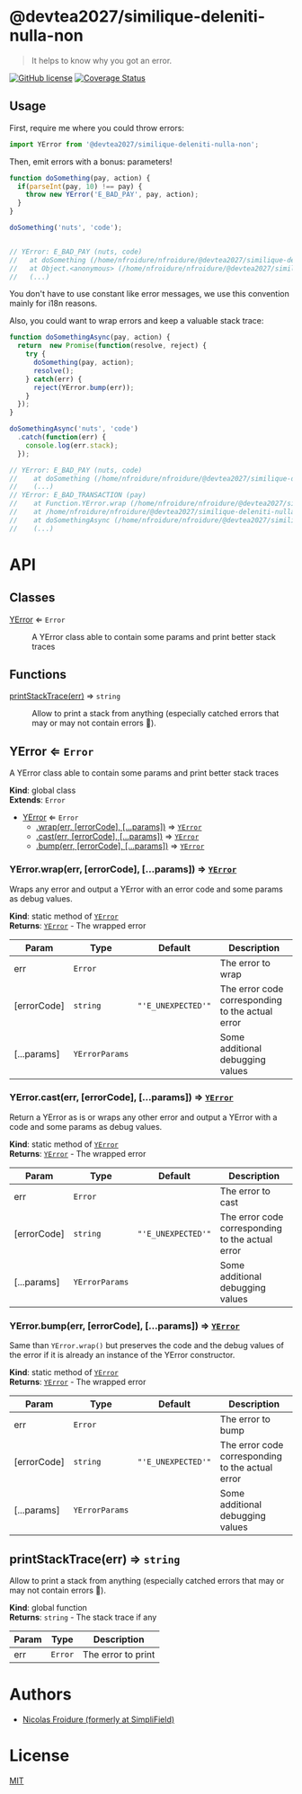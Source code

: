 [//]: # ( )
[//]: # (This file is automatically generated by a `metapak`)
[//]: # (module. Do not change it  except between the)
[//]: # (`content:start/end` flags, your changes would)
[//]: # (be overridden.)
[//]: # ( )
# @devtea2027/similique-deleniti-nulla-non
> It helps to know why you got an error.

[![GitHub license](https://img.shields.io/badge/license-MIT-blue.svg)](https://github.com/devtea2027/similique-deleniti-nulla-non/blob/main/LICENSE)
[![Coverage Status](https://coveralls.io/repos/github/git://github.com/nfroidure/@devtea2027/similique-deleniti-nulla-non.git/badge.svg?branch=main)](https://coveralls.io/github/git://github.com/nfroidure/@devtea2027/similique-deleniti-nulla-non.git?branch=main)


[//]: # (::contents:start)

## Usage

First, require me where you could throw errors:

```js
import YError from '@devtea2027/similique-deleniti-nulla-non';
```

Then, emit errors with a bonus: parameters!

```js
function doSomething(pay, action) {
  if(parseInt(pay, 10) !== pay) {
    throw new YError('E_BAD_PAY', pay, action);
  }
}

doSomething('nuts', 'code');


// YError: E_BAD_PAY (nuts, code)
//   at doSomething (/home/nfroidure/nfroidure/@devtea2027/similique-deleniti-nulla-non/test.js:5:11)
//   at Object.<anonymous> (/home/nfroidure/nfroidure/@devtea2027/similique-deleniti-nulla-non/test.js:9:1)
//   (...)
```

You don't have to use constant like error messages, we use this convention
mainly for i18n reasons.

Also, you could want to wrap errors and keep a valuable stack trace:

```js
function doSomethingAsync(pay, action) {
  return  new Promise(function(resolve, reject) {
    try {
      doSomething(pay, action);
      resolve();
    } catch(err) {
      reject(YError.bump(err));
    }
  });
}

doSomethingAsync('nuts', 'code')
  .catch(function(err) {
    console.log(err.stack);
  });

// YError: E_BAD_PAY (nuts, code)
//    at doSomething (/home/nfroidure/nfroidure/@devtea2027/similique-deleniti-nulla-non/test.js:5:11)
//    (...)
// YError: E_BAD_TRANSACTION (pay)
//    at Function.YError.wrap (/home/nfroidure/nfroidure/@devtea2027/similique-deleniti-nulla-non/src/index.js:41:12)
//    at /home/nfroidure/nfroidure/@devtea2027/similique-deleniti-nulla-non/test.js:16:21
//    at doSomethingAsync (/home/nfroidure/nfroidure/@devtea2027/similique-deleniti-nulla-non/test.js:11:11)
//    (...)
```


[//]: # (::contents:end)

# API
## Classes

<dl>
<dt><a href="#YError">YError</a> ⇐ <code>Error</code></dt>
<dd><p>A YError class able to contain some params and
 print better stack traces</p>
</dd>
</dl>

## Functions

<dl>
<dt><a href="#printStackTrace">printStackTrace(err)</a> ⇒ <code>string</code></dt>
<dd><p>Allow to print a stack from anything (especially catched
 errors that may or may not contain errors 🤷).</p>
</dd>
</dl>

<a name="YError"></a>

## YError ⇐ <code>Error</code>
A YError class able to contain some params and
 print better stack traces

**Kind**: global class  
**Extends**: <code>Error</code>  

* [YError](#YError) ⇐ <code>Error</code>
    * [.wrap(err, [errorCode], [...params])](#YError.wrap) ⇒ [<code>YError</code>](#YError)
    * [.cast(err, [errorCode], [...params])](#YError.cast) ⇒ [<code>YError</code>](#YError)
    * [.bump(err, [errorCode], [...params])](#YError.bump) ⇒ [<code>YError</code>](#YError)

<a name="YError.wrap"></a>

### YError.wrap(err, [errorCode], [...params]) ⇒ [<code>YError</code>](#YError)
Wraps any error and output a YError with an error
 code and some params as debug values.

**Kind**: static method of [<code>YError</code>](#YError)  
**Returns**: [<code>YError</code>](#YError) - The wrapped error  

| Param | Type | Default | Description |
| --- | --- | --- | --- |
| err | <code>Error</code> |  | The error to wrap |
| [errorCode] | <code>string</code> | <code>&quot;&#x27;E_UNEXPECTED&#x27;&quot;</code> | The error code corresponding to the actual error |
| [...params] | <code>YErrorParams</code> |  | Some additional debugging values |

<a name="YError.cast"></a>

### YError.cast(err, [errorCode], [...params]) ⇒ [<code>YError</code>](#YError)
Return a YError as is or wraps any other error and output
 a YError with a code and some params as debug values.

**Kind**: static method of [<code>YError</code>](#YError)  
**Returns**: [<code>YError</code>](#YError) - The wrapped error  

| Param | Type | Default | Description |
| --- | --- | --- | --- |
| err | <code>Error</code> |  | The error to cast |
| [errorCode] | <code>string</code> | <code>&quot;&#x27;E_UNEXPECTED&#x27;&quot;</code> | The error code corresponding to the actual error |
| [...params] | <code>YErrorParams</code> |  | Some additional debugging values |

<a name="YError.bump"></a>

### YError.bump(err, [errorCode], [...params]) ⇒ [<code>YError</code>](#YError)
Same than `YError.wrap()` but preserves the code
 and the debug values of the error if it is
 already an instance of the YError constructor.

**Kind**: static method of [<code>YError</code>](#YError)  
**Returns**: [<code>YError</code>](#YError) - The wrapped error  

| Param | Type | Default | Description |
| --- | --- | --- | --- |
| err | <code>Error</code> |  | The error to bump |
| [errorCode] | <code>string</code> | <code>&quot;&#x27;E_UNEXPECTED&#x27;&quot;</code> | The error code corresponding to the actual error |
| [...params] | <code>YErrorParams</code> |  | Some additional debugging values |

<a name="printStackTrace"></a>

## printStackTrace(err) ⇒ <code>string</code>
Allow to print a stack from anything (especially catched
 errors that may or may not contain errors 🤷).

**Kind**: global function  
**Returns**: <code>string</code> - The stack trace if any  

| Param | Type | Description |
| --- | --- | --- |
| err | <code>Error</code> | The error to print |


# Authors
- [Nicolas Froidure (formerly at SimpliField)](http://insertafter.com/en/index.html)

# License
[MIT](https://github.com/devtea2027/similique-deleniti-nulla-non/blob/main/LICENSE)
